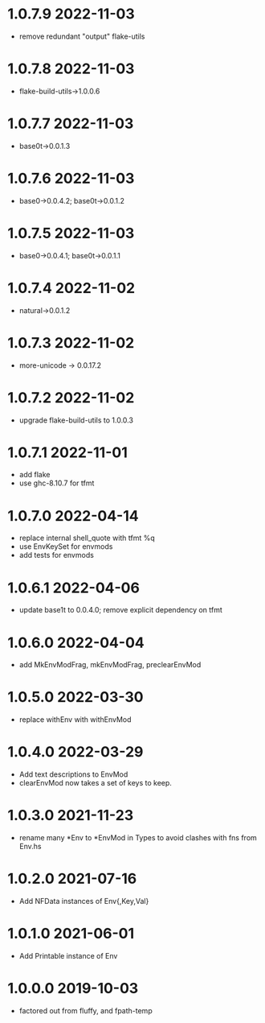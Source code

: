 1.0.7.9 2022-11-03
==================
- remove redundant "output" flake-utils

1.0.7.8 2022-11-03
==================
- flake-build-utils->1.0.0.6

1.0.7.7 2022-11-03
==================
- base0t->0.0.1.3

1.0.7.6 2022-11-03
==================
- base0->0.0.4.2; base0t->0.0.1.2

1.0.7.5 2022-11-03
==================
- base0->0.0.4.1; base0t->0.0.1.1

1.0.7.4 2022-11-02
==================
- natural->0.0.1.2

1.0.7.3 2022-11-02
==================
- more-unicode -> 0.0.17.2

1.0.7.2 2022-11-02
==================
- upgrade flake-build-utils to 1.0.0.3

1.0.7.1 2022-11-01
==================
- add flake
- use ghc-8.10.7 for tfmt

1.0.7.0 2022-04-14
==================
- replace internal shell_quote with tfmt %q
- use EnvKeySet for envmods
- add tests for envmods

1.0.6.1 2022-04-06
==================
- update base1t to 0.0.4.0; remove explicit dependency on tfmt

1.0.6.0 2022-04-04
==================
- add MkEnvModFrag, mkEnvModFrag, preclearEnvMod

1.0.5.0 2022-03-30
==================
- replace withEnv with withEnvMod

1.0.4.0 2022-03-29
==================
- Add text descriptions to EnvMod
- clearEnvMod now takes a set of keys to keep.

1.0.3.0 2021-11-23
==================
- rename many *Env to *EnvMod in Types to avoid clashes with fns from Env.hs

1.0.2.0 2021-07-16
==================
- Add NFData instances of Env{,Key,Val}

1.0.1.0 2021-06-01
==================
- Add Printable instance of Env

1.0.0.0 2019-10-03
==================
- factored out from fluffy, and fpath-temp
